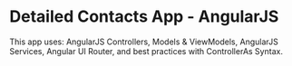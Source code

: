 # Detailed Contacts App - AngularJS


This app uses: AngularJS Controllers, Models & ViewModels, AngularJS Services, Angular UI Router, and best practices with ControllerAs Syntax.
